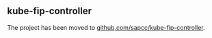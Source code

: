 kube-fip-controller
-------------------

The project has been moved to [github,com/sapcc/kube-fip-controller](https://github.com/sapcc/kube-fip-controller).
